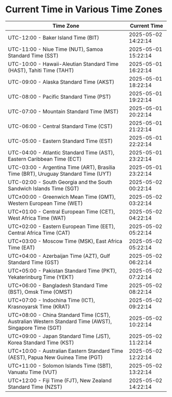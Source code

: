 # Current Time in Various Time Zones

| Time Zone | Current Time |
|-----------|--------------|
| UTC-12:00 - Baker Island Time (BIT) | 2025-05-02 14:22:14 |
| UTC-11:00 - Niue Time (NUT), Samoa Standard Time (SST) | 2025-05-01 15:22:14 |
| UTC-10:00 - Hawaii-Aleutian Standard Time (HAST), Tahiti Time (TAHT) | 2025-05-01 16:22:14 |
| UTC-09:00 - Alaska Standard Time (AKST) | 2025-05-01 18:22:14 |
| UTC-08:00 - Pacific Standard Time (PST) | 2025-05-01 19:22:14 |
| UTC-07:00 - Mountain Standard Time (MST) | 2025-05-01 20:22:14 |
| UTC-06:00 - Central Standard Time (CST) | 2025-05-01 21:22:14 |
| UTC-05:00 - Eastern Standard Time (EST) | 2025-05-01 22:22:14 |
| UTC-04:00 - Atlantic Standard Time (AST), Eastern Caribbean Time (ECT) | 2025-05-01 23:22:14 |
| UTC-03:00 - Argentina Time (ART), Brasília Time (BRT), Uruguay Standard Time (UYT) | 2025-05-01 23:22:14 |
| UTC-02:00 - South Georgia and the South Sandwich Islands Time (SGT) | 2025-05-02 00:22:14 |
| UTC±00:00 - Greenwich Mean Time (GMT), Western European Time (WET) | 2025-05-02 03:22:14 |
| UTC+01:00 - Central European Time (CET), West Africa Time (WAT) | 2025-05-02 04:22:14 |
| UTC+02:00 - Eastern European Time (EET), Central Africa Time (CAT) | 2025-05-02 05:22:14 |
| UTC+03:00 - Moscow Time (MSK), East Africa Time (EAT) | 2025-05-02 05:22:14 |
| UTC+04:00 - Azerbaijan Time (AZT), Gulf Standard Time (GST) | 2025-05-02 06:22:14 |
| UTC+05:00 - Pakistan Standard Time (PKT), Yekaterinburg Time (YEKT) | 2025-05-02 07:22:14 |
| UTC+06:00 - Bangladesh Standard Time (BST), Omsk Time (OMST) | 2025-05-02 08:22:14 |
| UTC+07:00 - Indochina Time (ICT), Krasnoyarsk Time (KRAT) | 2025-05-02 09:22:14 |
| UTC+08:00 - China Standard Time (CST), Australian Western Standard Time (AWST), Singapore Time (SGT) | 2025-05-02 10:22:14 |
| UTC+09:00 - Japan Standard Time (JST), Korea Standard Time (KST) | 2025-05-02 11:22:14 |
| UTC+10:00 - Australian Eastern Standard Time (AEST), Papua New Guinea Time (PGT) | 2025-05-02 12:22:14 |
| UTC+11:00 - Solomon Islands Time (SBT), Vanuatu Time (VUT) | 2025-05-02 13:22:14 |
| UTC+12:00 - Fiji Time (FJT), New Zealand Standard Time (NZST) | 2025-05-02 14:22:14 |
